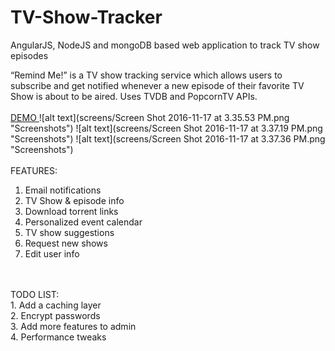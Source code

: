 # TV-Show-Tracker
AngularJS, NodeJS and mongoDB based web application to track TV show episodes

“Remind Me!” is a TV show tracking service which allows users to subscribe and get notified whenever a new episode of their favorite TV Show is about to be aired. Uses TVDB and PopcornTV APIs.
<br/><br/>
<a href="http://safe-hollows-3177.herokuapp.com/"> DEMO </a>
![alt text](screens/Screen Shot 2016-11-17 at 3.35.53 PM.png "Screenshots")
![alt text](screens/Screen Shot 2016-11-17 at 3.37.19 PM.png "Screenshots")
![alt text](screens/Screen Shot 2016-11-17 at 3.37.36 PM.png	 "Screenshots")
<br/><br/>
FEATURES: <br/>
1. Email notifications<br/>
2. TV Show & episode info<br/>
3. Download torrent links<br/>
4. Personalized event calendar <br/>
5. TV show suggestions<br/>
6. Request new shows<br/>
7. Edit user info
<br/>
<br/>
TODO LIST: <br/>
1. Add a caching layer <br/>
2. Encrypt passwords<br/>
3. Add more features to admin<br/>
4. Performance tweaks
